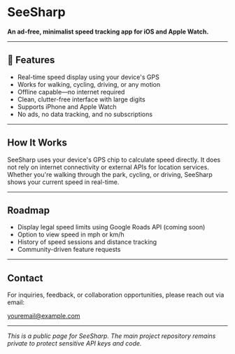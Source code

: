 # SeeSharp

**An ad-free, minimalist speed tracking app for iOS and Apple Watch.**

---

## 🚀 Features

- Real-time speed display using your device's GPS
- Works for walking, cycling, driving, or any motion
- Offline capable—no internet required
- Clean, clutter-free interface with large digits
- Supports iPhone and Apple Watch
- No ads, no data tracking, and no subscriptions

---

## How It Works

SeeSharp uses your device's GPS chip to calculate speed directly. It does not rely on internet connectivity or external APIs for location services. Whether you're walking through the park, cycling, or driving, SeeSharp shows your current speed in real-time.

---

## Roadmap

- Display legal speed limits using Google Roads API (coming soon)
- Option to view speed in mph or km/h
- History of speed sessions and distance tracking
- Community-driven feature requests

---

## Contact

For inquiries, feedback, or collaboration opportunities, please reach out via email:

[youremail@example.com](mailto:youremail@example.com)

---

*This is a public page for SeeSharp. The main project repository remains private to protect sensitive API keys and code.*
